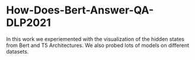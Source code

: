 # How-Does-Bert-Answer-QA-DLP2021

In this work we experiemented with the visualization of the hidden states from Bert and T5 Architectures.
We also probed lots of models on different datasets.
